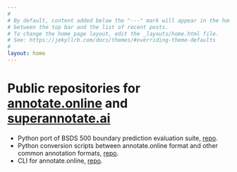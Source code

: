 ```yaml
---
#
# By default, content added below the "---" mark will appear in the home page
# between the top bar and the list of recent posts.
# To change the home page layout, edit the _layouts/home.html file.
# See: https://jekyllrb.com/docs/themes/#overriding-theme-defaults
#
layout: home
---
```


# Public repositories for [annotate.online](https://annotate.online) and [superannotate.ai](https://superannotate.ai)

* Python port of BSDS 500 boundary prediction evaluation suite, [repo](https://github.com/superannotateai/bsds500-eval-nms).
* Python conversion scripts between annotate.online format and other common annotation formats, [repo](https://github.com/superannotateai/input_converters).
* CLI for annotate.online, [repo](https://github.com/superannotateai/annotateonline-python-cli).
